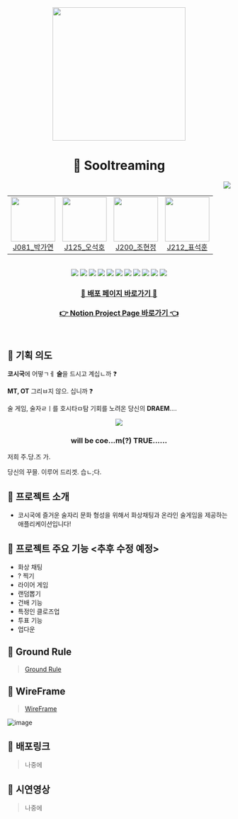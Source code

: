 <div align="center">
  <img src="https://user-images.githubusercontent.com/55688122/139244556-af43e974-4eab-4d1a-be8e-2c0f6e72ea80.png" width=300/>
</div>

<h1 align="center"> 🍻 Sooltreaming </h1>

<div align="end">
    <a href="https://github.com/boostcampwm-2021/web12-sooltreaming">
      <img src="https://hits.seeyoufarm.com/api/count/incr/badge.svg?url=https%3A%2F%2Fgithub.com%2Fboostcampwm-2021%2Fweb12-sooltreaming&count_bg=%233D61C8&title_bg=%23555555&icon=&icon_color=%23E7E7E7&title=hits&edge_flat=false"/>
    </a>
</div>

<div align="center">
  <table>
    <tr>
      <td>
        <a href="https://github.com/yeon52">
          <img src="https://avatars.githubusercontent.com/yeon52" width=100/>
          <br>
          <center>J081_박가연</center>
        </a>
      </td>
      <td>
        <a href="https://github.com/alittlekitten">
          <img src="https://avatars.githubusercontent.com/alittlekitten" width=100/>
          <br>
          <center>J125_오석호</center>
        </a>
      </td>
      <td>
        <a href="https://github.com/jyo-jyo">
          <img src="https://avatars.githubusercontent.com/jyo-jyo" width=100/>
          <br>
          <center>J200_조현정</center>
        </a>
      </td>
      <td>
        <a href="https://github.com/pyo-sh">
          <img src="https://avatars.githubusercontent.com/pyo-sh" width=100/>
          <br>
          <center>J212_표석훈</center>
        </a>
      </td>
    </tr>
  </table>
</div>

<div align="center">
  </br>
  <img src="https://img.shields.io/badge/JavaScript-F7DF1E?style=flat-square&logo=javascript&logoColor=white"/>
  <img src="https://img.shields.io/badge/TypeScript-3178C6?style=flat-square&logo=typescript&logoColor=white"/>
  <img src="https://img.shields.io/badge/React-61DAFB?style=flat-square&logo=react&logoColor=white"/>
  <img src="https://img.shields.io/badge/WebRTC-333333?style=flat-square&logo=webrtc&logoColor=white"/>
  <img src="https://img.shields.io/badge/Socket.io-010101?style=flat-square&logo=socket.io&logoColor=white"/>
  <img src="https://img.shields.io/badge/StyledComponents-DB7093?style=flat-square&logo=styled-components&logoColor=white"/>
  <img src="https://img.shields.io/badge/Express-000000?style=flat-square&logo=express&logoColor=white"/>
  <img src="https://img.shields.io/badge/Passport-34E27A?style=flat-square&logo=passport&logoColor=white"/>
  <img src="https://img.shields.io/badge/MongoDB-47A248?style=flat-square&logo=mongodb&logoColor=white"/>
  <img src="https://img.shields.io/badge/NGINX-009639?style=flat-square&logo=nginx&logoColor=white"/>
  <img src="https://img.shields.io/badge/nCloud-03C75A?style=flat-square&logo=naver&logoColor=white"/>
  </br>
</div>

<div align="center">
  <h3>
    <a href="http://115.85.181.24/">
      🍺 배포 페이지 바로가기 🍺
    </a>
    <br><br>
    <a href="https://colossal-playroom-b51.notion.site/Sooltreaming-beefac80018d40bb988832b34d1421c4">
      👉 Notion Project Page 바로가기 👈
    </a>
  </h3>
  </br>
</div>

## 🍓 기획 의도

**코시국**에 어떻ㄱㅔ **술**을 드시고 계십ㄴ까 ❓

**MT, OT** 그리ㅂ지 않으. 십니까 ❓

술 게임, 술자ㄹㅣ를 호시타ㅁ탐 기회를 노려온 당신의 **DRAEM**....

<div align="center">
<img src="https://user-images.githubusercontent.com/14370441/138673328-6b8c55cb-14d3-48f8-956c-c78ee9ad1499.png"/>
<h3>will be coe...m(?) TRUE......</h3>
</div>

저희 주.당.즈 가.

당신의 꾸믈. 이루어 드리겟. 습ㄴ;다.

## 🌱 프로젝트 소개

- 코시국에 즐거운 술자리 문화 형성을 위해서 화상채팅과 온라인 술게임을 제공하는 애플리케이션입니다!

## 👀 프로젝트 주요 기능 <추후 수정 예정>

- 화상 채팅
- ? 찍기
- 라이어 게임
- 랜덤뽑기
- 건배 기능
- 특정인 클로즈업
- 투표 기능
- 업다운

## 📕 Ground Rule

> [Ground Rule](https://colossal-playroom-b51.notion.site/v1-0-0-ebba1117a39945748a4084beb3ed2981)

## 🎨 WireFrame

> [WireFrame](https://www.figma.com/file/A8f3IsRebQP2AAgRWnJ0cb/sooltreaming?node-id=0%3A1)

![image](https://user-images.githubusercontent.com/55688122/139286653-6498c96e-7a74-4ad5-94c8-bdfcf06f73e7.png)

## 💩 배포링크

> 나중에

## 🎥 시연영상

> 나중에
